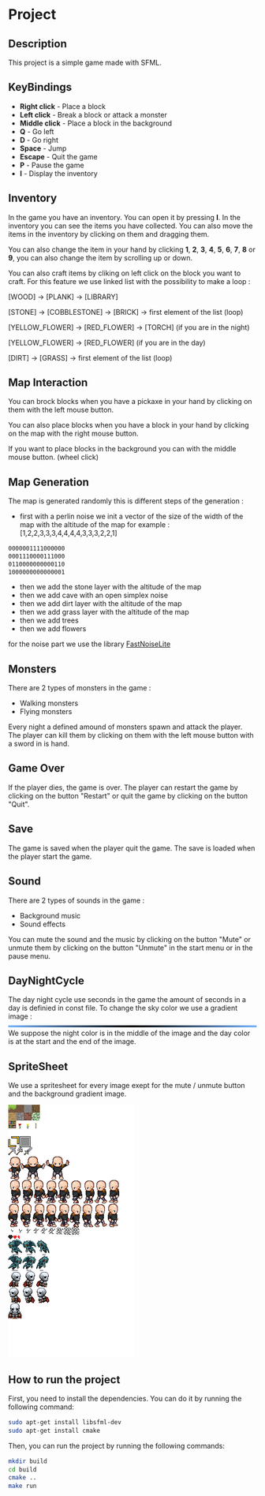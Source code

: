# Project
## Description
This project is a simple game made with SFML.

## KeyBindings
- **Right click** - Place a block
- **Left click** - Break a block or attack a monster
- **Middle click** - Place a block in the background
- **Q** - Go left
- **D** - Go right
- **Space** - Jump
- **Escape** - Quit the game
- **P** - Pause the game
- **I** - Display the inventory

## Inventory
In the game you have an inventory. You can open it by pressing **I**. In the inventory you can see the items you have collected. You can also move the items in the inventory by clicking on them and dragging them. 

You can also change the item in your hand by clicking **1**, **2**, **3**, **4**, **5**, **6**, **7**, **8** or **9**, you can also change the item by scrolling up or down.

You can also craft items by cliking on left click on the block you want to craft. For this feature we use linked list with the possibility to make a loop :

[WOOD] -> [PLANK] -> [LIBRARY] 

[STONE] -> [COBBLESTONE] -> [BRICK] -> first element of the list (loop)

[YELLOW_FLOWER] -> [RED_FLOWER] -> [TORCH] (if you are in the night)

[YELLOW_FLOWER] -> [RED_FLOWER] (if you are in the day)

[DIRT] -> [GRASS] -> first element of the list (loop)



## Map Interaction
You can brock blocks when you have a pickaxe in your hand by clicking on them with the left mouse button. 

You can also place blocks when you have a block in your hand by clicking on the map with the right mouse button.

If you want to place blocks in the background you can with the middle mouse button. (wheel click)

## Map Generation
The map is generated randomly this is different steps of the generation :
- first with a perlin noise we init a vector of the size of the width of the map with the altitude of the map for example :
[1,2,2,3,3,3,4,4,4,4,3,3,3,2,2,1]
```
0000001111000000
0001110000111000
0110000000000110
1000000000000001
```

- then we add the stone layer with the altitude of the map
- then we add cave with an open simplex noise
- then we add dirt layer with the altitude of the map
- then we add grass layer with the altitude of the map
- then we add trees
- then we add flowers

for the noise part we use the library [FastNoiseLite](./include/lib/fastnoise/FastNoiseLite.h)

## Monsters
There are 2 types of monsters in the game :
- Walking monsters
- Flying monsters

Every night a defined amound of monsters spawn and attack the player. The player can kill them by clicking on them with the left mouse button with a sword in is hand.

## Game Over
If the player dies, the game is over. The player can restart the game by clicking on the button "Restart" or quit the game by clicking on the button "Quit".

## Save
The game is saved when the player quit the game. The save is loaded when the player start the game.

## Sound 
There are 2 types of sounds in the game :
- Background music
- Sound effects

You can mute the sound and the music by clicking on the button "Mute" or unmute them by clicking on the button "Unmute" in the start menu or in the pause menu.

## DayNightCycle
The day night cycle use seconds in the game the amount of seconds in a day is definied in const file.
To change the sky color we use a gradient image :
![gradient](./assets/img/day_night_cycle.png)
We suppose the night color is in the middle of the image and the day color is at the start and the end of the image.

## SpriteSheet
We use a spritesheet for every image exept for the mute / unmute button and the background gradient image.

![spritesheet](./assets/img/spritesheet.png)

## How to run the project
First, you need to install the dependencies. You can do it by running the following command:
```bash
sudo apt-get install libsfml-dev
sudo apt-get install cmake
```

Then, you can run the project by running the following commands:
```bash
mkdir build
cd build
cmake ..
make run
```

